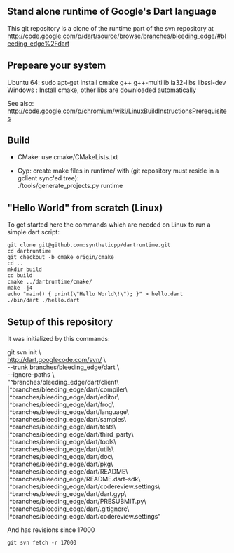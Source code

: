Stand alone runtime of Google's Dart language
----------------------------------------------

This git repository is a clone of the runtime part of the svn repository at  
http://code.google.com/p/dart/source/browse/branches/bleeding_edge/#bleeding_edge%2Fdart




Prepeare your system
---------------------

Ubuntu 64: sudo apt-get install cmake g++ g++-multilib ia32-libs libssl-dev  
Windows  : Install cmake, other libs are downloaded automatically  

See also:  
http://code.google.com/p/chromium/wiki/LinuxBuildInstructionsPrerequisites




Build
------

- CMake: use cmake/CMakeLists.txt

- Gyp: create make files in runtime/ with (git repository must reside in a gclient sync'ed tree):  
    ./tools/generate_projects.py runtime
       



"Hello World" from scratch (Linux)
----------------------------------

To get started here the commands which are needed on Linux to run a simple dart script:

    git clone git@github.com:syntheticpp/dartruntime.git
    cd dartruntime
    git checkout -b cmake origin/cmake
    cd ..
    mkdir build
    cd build
    cmake ../dartruntime/cmake/
    make -j4
    echo "main() { print(\"Hello World\!\"); }" > hello.dart
    ./bin/dart ./hello.dart 




Setup of this repository
-------------------------

It was initialized by this commands:


git svn init \  
http://dart.googlecode.com/svn/ \  
--trunk branches/bleeding_edge/dart \  
--ignore-paths \  
"^branches/bleeding_edge/dart/client\  
|^branches/bleeding_edge/dart/compiler\  
|^branches/bleeding_edge/dart/editor\  
|^branches/bleeding_edge/dart/frog\  
|^branches/bleeding_edge/dart/language\  
|^branches/bleeding_edge/dart/samples\  
|^branches/bleeding_edge/dart/tests\  
|^branches/bleeding_edge/dart/third_party\  
|^branches/bleeding_edge/dart/tools\  
|^branches/bleeding_edge/dart/utils\  
|^branches/bleeding_edge/dart/doc\  
|^branches/bleeding_edge/dart/pkg\  
|^branches/bleeding_edge/dart/README\  
|^branches/bleeding_edge/README.dart-sdk\  
|^branches/bleeding_edge/dart/codereview.settings\  
|^branches/bleeding_edge/dart/dart.gyp\  
|^branches/bleeding_edge/dart/PRESUBMIT.py\  
|^branches/bleeding_edge/dart/.gitignore\  
|^branches/bleeding_edge/dart/codereview.settings"  
    
And has revisions since 17000

    git svn fetch -r 17000







